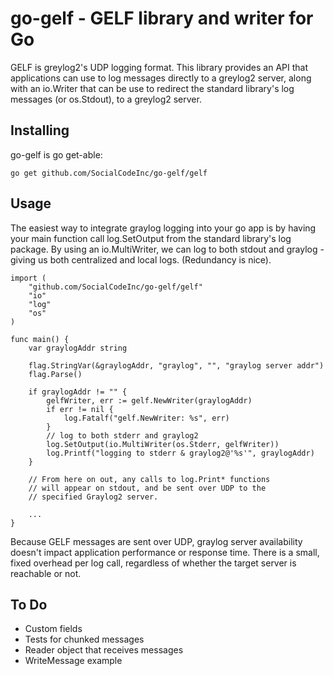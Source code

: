 go-gelf - GELF library and writer for Go
========================================

GELF is greylog2's UDP logging format.  This library provides an API
that applications can use to log messages directly to a greylog2
server, along with an io.Writer that can be use to redirect the
standard library's log messages (or os.Stdout), to a greylog2 server.

Installing
----------

go-gelf is go get-able:

	go get github.com/SocialCodeInc/go-gelf/gelf

Usage
-----

The easiest way to integrate graylog logging into your go app is by
having your main function call log.SetOutput from the standard
library's log package.  By using an io.MultiWriter, we can log to both
stdout and graylog - giving us both centralized and local logs.
(Redundancy is nice).

	import (
		"github.com/SocialCodeInc/go-gelf/gelf"
		"io"
		"log"
		"os"
	)

	func main() {
		var graylogAddr string

		flag.StringVar(&graylogAddr, "graylog", "", "graylog server addr")
		flag.Parse()

		if graylogAddr != "" {
			gelfWriter, err := gelf.NewWriter(graylogAddr)
			if err != nil {
				log.Fatalf("gelf.NewWriter: %s", err)
			}
			// log to both stderr and graylog2
			log.SetOutput(io.MultiWriter(os.Stderr, gelfWriter))
			log.Printf("logging to stderr & graylog2@'%s'", graylogAddr)
		}

		// From here on out, any calls to log.Print* functions
		// will appear on stdout, and be sent over UDP to the
		// specified Graylog2 server.

		...
	}

Because GELF messages are sent over UDP, graylog server availability
doesn't impact application performance or response time.  There is a
small, fixed overhead per log call, regardless of whether the target
server is reachable or not.

To Do
-----

- Custom fields
- Tests for chunked messages
- Reader object that receives messages
- WriteMessage example
